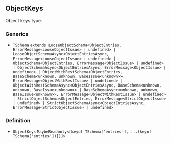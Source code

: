ObjectKeys
----------

Object keys type.

### Generics

*   `TSchema` `extends LooseObjectSchema<ObjectEntries, ErrorMessage<LooseObjectIssue> | undefined> | LooseObjectSchemaAsync<ObjectEntriesAsync, ErrorMessage<LooseObjectIssue> | undefined> | ObjectSchema<ObjectEntries, ErrorMessage<ObjectIssue> | undefined> | ObjectSchemaAsync<ObjectEntriesAsync, ErrorMessage<ObjectIssue> | undefined> | ObjectWithRestSchema<ObjectEntries, BaseSchema<unknown, unknown, BaseIssue<unknown>>, ErrorMessage<ObjectWithRestIssue> | undefined> | ObjectWithRestSchemaAsync<ObjectEntriesAsync, BaseSchema<unknown, unknown, BaseIssue<unknown>> | BaseSchemaAsync<unknown, unknown, BaseIssue<unknown>>, ErrorMessage<ObjectWithRestIssue> | undefined> | StrictObjectSchema<ObjectEntries, ErrorMessage<StrictObjectIssue> | undefined> | StrictObjectSchemaAsync<ObjectEntriesAsync, ErrorMessage<StrictObjectIssue> | undefined>`

### Definition

*   `ObjectKeys` `MaybeReadonly<[keyof TSchema['entries'], ...(keyof TSchema['entries'])[]]>`